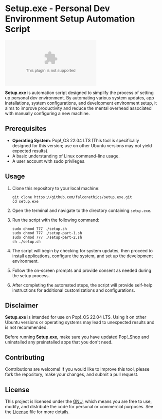 # Setup.exe - Personal Dev Environment Setup Automation Script

![GitHub](https://img.shields.io/github/license/falconethics/setup.exe)

**Setup.exe** is automation script designed to simplify the process of setting up personal dev environment. By automating various system updates, app installations, system configurations, and development environment setup, it aims to improve productivity and reduce the mental overhead associated with manually configuring a new machine.

## Prerequisites

- **Operating System**: Pop!\_OS 22.04 LTS (This tool is specifically designed for this version; use on other Ubuntu versions may not yield expected results).
- A basic understanding of Linux command-line usage.
- A user account with sudo privileges.

## Usage

1. Clone this repository to your local machine:

   ```shell
   git clone https://github.com/falconethics/setup.exe.git
   cd setup.exe
   ```

2. Open the terminal and navigate to the directory containing `setup.exe`.

3. Run the script with the following command:

   ```shell
   sudo chmod 777 ./setup.sh
   sudo chmod 777 ./setup-part-1.sh
   sudo chmod 777 ./setup-part-2.sh
   sh ./setup.sh
   ```

4. The script will begin by checking for system updates, then proceed to install applications, configure the system, and set up the development environment.

5. Follow the on-screen prompts and provide consent as needed during the setup process.

6. After completing the automated steps, the script will provide self-help instructions for additional customizations and configurations.

## Disclaimer

**Setup.exe** is intended for use on Pop!\_OS 22.04 LTS. Using it on other Ubuntu versions or operating systems may lead to unexpected results and is not recommended.

Before running **Setup.exe**, make sure you have updated Pop!\_Shop and uninstalled any preinstalled apps that you don't need.

## Contributing

Contributions are welcome! If you would like to improve this tool, please fork the repository, make your changes, and submit a pull request.

## License

This project is licensed under the [GNU](LICENSE), which means you are free to use, modify, and distribute the code for personal or commercial purposes. See the [License](LICENSE) file for more details.

